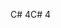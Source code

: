 <span data-ttu-id="a6d53-101">C# 4</span><span class="sxs-lookup"><span data-stu-id="a6d53-101">C# 4</span></span>
